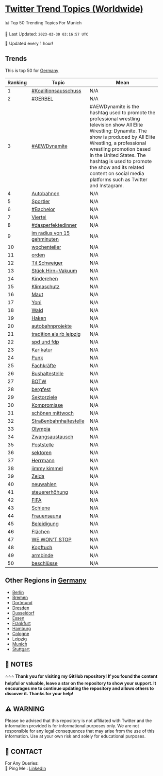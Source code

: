 [Twitter Trend Topics (Worldwide)](https://github.com/ErcinDedeoglu/Twitter-Trend-Topics)
==========


📊 Top 50 Trending Topics For Munich

📆 Last Updated: `2023-03-30 03:16:57 UTC`

🔧 Updated every 1 hour!


## Trends

This is top 50 for [Germany](</Germany>)

| Ranking | Topic | Mean |
| ------- | ------------ | ------------ |
| 1 | [#Koalitionsausschuss](http://twitter.com/search?q=%23Koalitionsausschuss) | N/A |
| 2 | [#GERBEL](http://twitter.com/search?q=%23GERBEL) | N/A |
| 3 | [#AEWDynamite](http://twitter.com/search?q=%23AEWDynamite) | #AEWDynamite is the hashtag used to promote the professional wrestling television show All Elite Wrestling: Dynamite. The show is produced by All Elite Wrestling, a professional wrestling promotion based in the United States. The hashtag is used to promote the show and its related content on social media platforms such as Twitter and Instagram. |
| 4 | [Autobahnen](http://twitter.com/search?q=Autobahnen) | N/A |
| 5 | [Sportler](http://twitter.com/search?q=Sportler) | N/A |
| 6 | [#Bachelor](http://twitter.com/search?q=%23Bachelor) | N/A |
| 7 | [Viertel](http://twitter.com/search?q=Viertel) | N/A |
| 8 | [#dasperfektedinner](http://twitter.com/search?q=%23dasperfektedinner) | N/A |
| 9 | [im radius von 15 gehminuten](http://twitter.com/search?q=im+radius+von+15+gehminuten) | N/A |
| 10 | [wochenteiler](http://twitter.com/search?q=wochenteiler) | N/A |
| 11 | [orden](http://twitter.com/search?q=orden) | N/A |
| 12 | [Til Schweiger](http://twitter.com/search?q=Til+Schweiger) | N/A |
| 13 | [Stück Hirn-Vakuum](http://twitter.com/search?q=St%c3%bcck+Hirn-Vakuum) | N/A |
| 14 | [Kinderehen](http://twitter.com/search?q=Kinderehen) | N/A |
| 15 | [Klimaschutz](http://twitter.com/search?q=Klimaschutz) | N/A |
| 16 | [Maut](http://twitter.com/search?q=Maut) | N/A |
| 17 | [Yoni](http://twitter.com/search?q=Yoni) | N/A |
| 18 | [Wald](http://twitter.com/search?q=Wald) | N/A |
| 19 | [Haken](http://twitter.com/search?q=Haken) | N/A |
| 20 | [autobahnprojekte](http://twitter.com/search?q=autobahnprojekte) | N/A |
| 21 | [tradition als rb leipzig](http://twitter.com/search?q=tradition+als+rb+leipzig) | N/A |
| 22 | [spd und fdp](http://twitter.com/search?q=spd+und+fdp) | N/A |
| 23 | [Karikatur](http://twitter.com/search?q=Karikatur) | N/A |
| 24 | [Punk](http://twitter.com/search?q=Punk) | N/A |
| 25 | [Fachkräfte](http://twitter.com/search?q=Fachkr%c3%a4fte) | N/A |
| 26 | [Bushaltestelle](http://twitter.com/search?q=Bushaltestelle) | N/A |
| 27 | [BOTW](http://twitter.com/search?q=BOTW) | N/A |
| 28 | [bergfest](http://twitter.com/search?q=bergfest) | N/A |
| 29 | [Sektorziele](http://twitter.com/search?q=Sektorziele) | N/A |
| 30 | [Kompromisse](http://twitter.com/search?q=Kompromisse) | N/A |
| 31 | [schönen mittwoch](http://twitter.com/search?q=sch%c3%b6nen+mittwoch) | N/A |
| 32 | [Straßenbahnhaltestelle](http://twitter.com/search?q=Stra%c3%9fenbahnhaltestelle) | N/A |
| 33 | [Olympia](http://twitter.com/search?q=Olympia) | N/A |
| 34 | [Zwangsaustausch](http://twitter.com/search?q=Zwangsaustausch) | N/A |
| 35 | [Poststelle](http://twitter.com/search?q=Poststelle) | N/A |
| 36 | [sektoren](http://twitter.com/search?q=sektoren) | N/A |
| 37 | [Herrmann](http://twitter.com/search?q=Herrmann) | N/A |
| 38 | [jimmy kimmel](http://twitter.com/search?q=jimmy+kimmel) | N/A |
| 39 | [Zelda](http://twitter.com/search?q=Zelda) | N/A |
| 40 | [neuwahlen](http://twitter.com/search?q=neuwahlen) | N/A |
| 41 | [steuererhöhung](http://twitter.com/search?q=steuererh%c3%b6hung) | N/A |
| 42 | [FIFA](http://twitter.com/search?q=FIFA) | N/A |
| 43 | [Schiene](http://twitter.com/search?q=Schiene) | N/A |
| 44 | [Frauensauna](http://twitter.com/search?q=Frauensauna) | N/A |
| 45 | [Beleidigung](http://twitter.com/search?q=Beleidigung) | N/A |
| 46 | [Flächen](http://twitter.com/search?q=Fl%c3%a4chen) | N/A |
| 47 | [WE WON'T STOP](http://twitter.com/search?q=WE+WON%27T+STOP) | N/A |
| 48 | [Kopftuch](http://twitter.com/search?q=Kopftuch) | N/A |
| 49 | [armbinde](http://twitter.com/search?q=armbinde) | N/A |
| 50 | [beschlüsse](http://twitter.com/search?q=beschl%c3%bcsse) | N/A |



## Other Regions in [Germany](</Germany>)

* [Berlin](</Germany/Berlin.md>)
* [Bremen](</Germany/Bremen.md>)
* [Dortmund](</Germany/Dortmund.md>)
* [Dresden](</Germany/Dresden.md>)
* [Dusseldorf](</Germany/Dusseldorf.md>)
* [Essen](</Germany/Essen.md>)
* [Frankfurt](</Germany/Frankfurt.md>)
* [Hamburg](</Germany/Hamburg.md>)
* [Cologne](</Germany/Cologne.md>)
* [Leipzig](</Germany/Leipzig.md>)
* [Munich](</Germany/Munich.md>)
* [Stuttgart](</Germany/Stuttgart.md>)



## 📝 NOTES

⭐⭐⭐ **Thank you for visiting my GitHub repository! If you found the content helpful or valuable, leave a star on the repository to show your support. It encourages me to continue updating the repository and allows others to discover it. Thanks for your help!**


## ⚠️ WARNING

Please be advised that this repository is not affiliated with Twitter and the information provided is for informational purposes only. We are not responsible for any legal consequences that may arise from the use of this information. Use at your own risk and solely for educational purposes.


## 📨 CONTACT

 For Any Queries:  
            🏓 Ping Me : [LinkedIn](https://www.linkedin.com/in/ercindedeoglu/)
